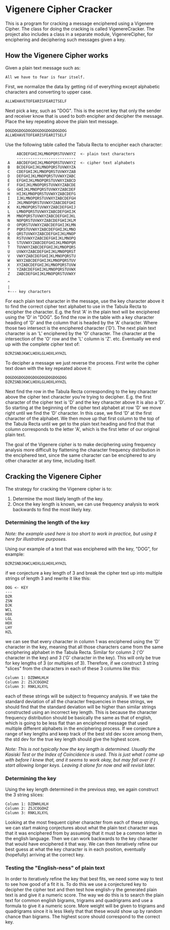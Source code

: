 # Vigenere Cipher Cracker
This is a program for cracking a message enciphered using a Vigenere Cipher.  The class for doing the cracking is called
VigenereCracker.  The project also includes a class in a separate module, VigenereCipher, for enciphering and deciphering 
such messages given a key.
## How the Vigenere Cipher works

Given a plain text message such as:

```
All we have to fear is fear itself.
```
First, we normalize the data by getting rid of everything except alphabetic characters and converting 
to upper case.

```
ALLWEHAVETOFEARISFEARITSELF
```
Next pick a key, such as "DOG".  This is the secret key that only the sender and receiver know that is used to both 
encipher and decipher the message. Place the key repeating above the plain text message.
```
DOGDOGDOGDOGDOGDOGDOGDOGDOG
ALLWEHAVETOFEARISFEARITSELF
```
Use the following table called the Tabula Recta to encipher each character:
```
     ABCDEFGHIJKLMNOPQRSTUVWXYZ  <- plain text characters
     --------------------------
 A   ABCDEFGHIJKLMNOPQRSTUVWXYZ  <- cipher text alphabets
 B   BCDEFGHIJKLMNOPQRSTUVWXYZA  
 C   CDEFGHIJKLMNOPQRSTUVWXYZAB  
 D   DEFGHIJKLMNOPQRSTUVWXYZABC  
 E   EFGHIJKLMNOPQRSTUVWXYZABCD  
 F   FGHIJKLMNOPQRSTUVWXYZABCDE  
 G   GHIJKLMNOPQRSTUVWXYZABCDEF  
 H   HIJKLMNOPQRSTUVWXYZABCDEFG  
 I   IJKLMNOPQRSTUVWXYZABCDEFGH  
 J   JKLMNOPQRSTUVWXYZABCDEFGHI  
 K   KLMNOPQRSTUVWXYZABCDEFGHIJ  
 L   LMNOPQRSTUVWXYZABCDEFGHIJK  
 M   MNOPQRSTUVWXYZABCDEFGHIJKL  
 N   NOPQRSTUVWXYZABCDEFGHIJKLM  
 O   OPQRSTUVWXYZABCDEFGHIJKLMN  
 P   PQRSTUVWXYZABCDEFGHIJKLMNO  
 Q   QRSTUVWXYZABCDEFGHIJKLMNOP  
 R   RSTUVWXYZABCDEFGHIJKLMNOPQ  
 S   STUVWXYZABCDEFGHIJKLMNOPQR  
 T   TUVWXYZABCDEFGHIJKLMNOPQRS  
 U   UVWXYZABCDEFGHIJKLMNOPQRST  
 V   VWXYZABCDEFGHIJKLMNOPQRSTU  
 W   WXYZABCDEFGHIJKLMNOPQRSTUV  
 X   XYZABCDEFGHIJKLMNOPQRSTUVW  
 Y   YZABCDEFGHIJKLMNOPQRSTUVWX  
 Z   ZABCDEFGHIJKLMNOPQRSTUVWXY  
 
 ^
 |
 +--- key characters
```
For each plain text character in the message, use the key character above it to find the correct cipher text alphabet 
to use in the Tabula Recta to encipher the character.  E.g. the first 'A' in the plain text will be enciphered using 
the 'D' in "DOG".  So find the row in the table with a key character heading of 'D' and the column that is headed by 
the 'A' character.  Where those two intersect is the enciphered character ('D').  The next plain text character is an 
'L' enciphered by the 'O' character. The character at the intersection of the 'O' row and the 'L' column is 'Z'. etc. 
Eventually we end up with the complete cipher text of:
```
DZRZSNDJKWCLHOXLGLHOXLHYHZL
```
To decipher a message we just reverse the process. First write the cipher text down with the key repeated above it:
```
DOGDOGDOGDOGDOGDOGDOGDOGDOG
DZRZSNDJKWCLHOXLGLHOXLHYHZL  
```
Next find the row in the Tabula Recta corresponding to the key character above the cipher text character you're 
trying to decipher.  E.g. the first character of the cipher text is 'D' and the key character above it is also a 
'D'.  So starting at the beginning of the cipher text alphabet at row 'D' we move right until we find the 'D' 
character.  In this case, we find 'D' at the first character of the alphabet.  We then move up that first column to 
the top of the Tabula Recta until we get to the plain text heading and find that that column corresponds to the letter
'A', which is the first letter of our original plain text.  

The goal of the Vigenere cipher is to make deciphering using frequency analysis more difficult by flattening the
character frequency distribution in the enciphered text, since the same character can be enciphered to any other
character at any time, including itself.
## Cracking the Vigenere Cipher
The strategy for cracking the Vigenere cipher is to:  

1) Determine the most likely length of the key.
2) Once the key length is known, we can use frequency analysis to work backwards to find the most likely key.

### Determining the length of the key

*Note: the example used here is too short to work in practice, but using it here for illustrative purposes.*

Using our example of a text that was enciphered with the key, "DOG", for example:
```
DZRZSNDJKWCLHOXLGLHOXLHYHZL
```
if we conjecture a key length of 3 and break the cipher text up into multiple strings of length 3 and rewrite it 
like this:
```
DOG <- KEY
---
DZR
ZSN
DJK
WCL
HOX
LGL
HOX
LHY
HZL
```
we can see that every character in column 1 was enciphered using the 'D' character in the key, meaning that all those
characters came from the same enciphering alphabet in the Tabula Recta. Similar for column 2 ('O' character in the key) 
and 3 ('G' character in the key). This will only be true for key lengths of 3 (or multiples of 3).  Therefore, if we 
construct 3 string "slices" from the characters in each of these 3 columns like this:
```
Column 1: DZDWHLHLH  
Column 2: ZSJCOGOHZ
Column 3: RNKLXLXYL
```
each of these strings will be subject to frequency analysis.  If we take the standard deviation of all the character
frequencies in these strings, we should find that the standard deviation will be higher than similar strings constructed
using an incorrect key length. This is because the character frequency distribution should be basically the same as 
that of english, which is going to be less flat than an enciphered message that used multiple different alphabets 
in the enciphering process. If we conjecture a range of key lengths and keep track of the best std dev score among
them, the std dev for the true key length should give the highest score.

*Note: This is not typically how the key length is determined.  Usually the Kasiski Test or the Index of Coincidence
is used.  This  is just what I came up with before I knew that, and it seems to work okay, but may fall over if I
start allowing longer keys. Leaving it alone for now and will revisit later.*
### Determining the key
Using the key length determined in the previous step, we again construct the 3 string slices:
```
Column 1: DZDWHLHLH  
Column 2: ZSJCOGOHZ
Column 3: RNKLXLXYL
```
Looking at the most frequent cipher character from each of these strings, we can start making conjectures about what the
plain text character was that it was enciphered from by assuming that it must be a common letter in the english
language. Then we can work backwards to the key character that would have enciphered it that way. We can then 
iteratively refine our best guess at what the key character is in each position, eventually (hopefully) arriving at the 
correct key.
### Testing the "English-ness" of plain text
In order to iteratively refine the key that best fits, we need some way to test to see how good of a fit it is.  To
do this we use a conjectured key to decipher the cipher text and then test how english-y the generated plain text is
and give it a numeric score.  The way we do this is to search the plain text for common english bigrams, trigrams and
quadrigrams and use a formula to give it a numeric score. More weight will be given to trigrams and quadrigrams since
it is less likely that that these would show up by random chance than bigrams. The highest score should correspond to
the correct key.

